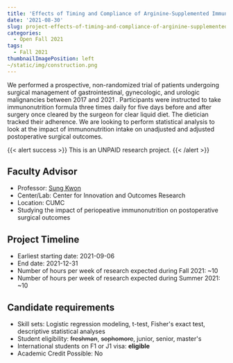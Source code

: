 ```yaml
---
title: 'Effects of Timing and Compliance of Arginine-Supplemented Immunonutrition on Surgical Outcomes for Major Cancer Operations'
date: '2021-08-30'
slug: project-effects-of-timing-and-compliance-of-arginine-supplemented-immunonutrition-on-surgical-outcomes-for-major-cancer-operations
categories:
  - Open Fall 2021
tags:
  - Fall 2021
thumbnailImagePosition: left
~/static/img/construction.png
---
```

We performed a prospective, non-randomized trial of patients undergoing surgical management of gastrointestinal, gynecologic, and urologic malignancies between 2017 and 2021 . Participants were instructed to take immunonutrition formula three times daily for five days before and after surgery once cleared by the surgeon for clear liquid diet. The dietician tracked their adherence. We are looking to perform statistical analysis to look at the impact of immunonutrition intake on unadjusted and adjusted postoperative surgical outcomes.

<!--more-->

{{< alert success >}}
This is an UNPAID research project.
{{< /alert >}}

## Faculty Advisor
+ Professor: [Sung Kwon](https://columbiasurgery.org/cior/cior-faculty)
+ Center/Lab: Center for Innovation and Outcomes Research
+ Location: CUMC
+ Studying the impact of periopeative immunonutrition on postoperative surgical outcomes

## Project Timeline
+ Earliest starting date: 2021-09-06
+ End date: 2021-12-31
+ Number of hours per week of research expected during Fall 2021: ~10
+ Number of hours per week of research expected during Summer 2021: ~10

## Candidate requirements
+ Skill sets: Logistic regression modeling, t-test, Fisher's exact test, descriptive statistical analyses
+ Student eligibility: ~~freshman~~, ~~sophomore~~, junior, senior, master's
+ International students on F1 or J1 visa: **eligible**
+ Academic Credit Possible: No

